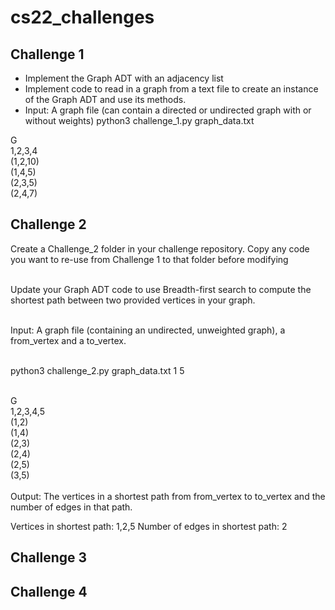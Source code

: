 # cs22_challenges
## Challenge 1
- Implement the Graph ADT with an adjacency list
- Implement code to read in a graph from a text file to create an instance of the Graph ADT and use its methods.
- Input: A graph file (can contain a directed or undirected graph with or without weights) python3 challenge_1.py graph_data.txt

G<br/>
1,2,3,4<br/>
(1,2,10)<br/>
(1,4,5)<br/>
(2,3,5)<br/>
(2,4,7)<br/>

## Challenge 2
Create a Challenge_2 folder in your challenge repository. Copy any code you want to re-use from Challenge 1 to that folder before modifying<br/><br/>

Update your Graph ADT code to use Breadth-first search to compute the shortest path between two provided vertices in your graph.<br/><br/>

Input: A graph file (containing an undirected, unweighted graph), a from_vertex and a to_vertex.<br/><br/>

python3 challenge_2.py graph_data.txt 1 5<br/><br/>

G<br/>
1,2,3,4,5<br/>
(1,2)<br/>
(1,4)<br/>
(2,3)<br/>
(2,4)<br/>
(2,5)<br/>
(3,5)<br/><br/>
Output: The vertices in a shortest path from from_vertex to to_vertex and the number of edges in that path.

Vertices in shortest path: 1,2,5
Number of edges in shortest path: 2
## Challenge 3
## Challenge 4
